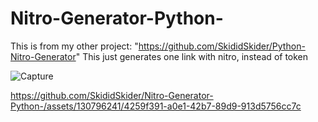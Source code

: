 # Nitro-Generator-Python-
This is from my other project: "https://github.com/SkididSkider/Python-Nitro-Generator"
This just generates one link with nitro, instead of token


![Capture](https://github.com/SkididSkider/Nitro-Generator-Python-/assets/130796241/9ae79def-4531-481e-aed7-af7a2bd50892)


https://github.com/SkididSkider/Nitro-Generator-Python-/assets/130796241/4259f391-a0e1-42b7-89d9-913d5756cc7c

